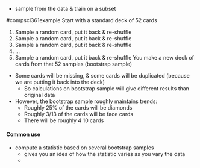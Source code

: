 - sample from the data & train on a subset

#compsci361example Start with a standard deck of 52 cards
1. Sample a random card, put it back & re-shuffle
2. Sample a random card, put it back & re-shuffle
3. Sample a random card, put it back & re-shuffle
4. ...
52. Sample a random card, put it back & re-shuffle
You make a new deck of cards from that 52 samples (bootstrap sample)
- Some cards will be missing, & some cards will be duplicated (because we are putting it back into the deck)
	- So calculations on bootstrap sample will give different results than original data
- However, the bootstrap sample roughly maintains trends:
	- Roughly 25% of the cards will be diamonds
	- Roughly 3/13 of the cards will be face cards
	- There will be roughly 4 10 cards
#### Common use
- compute a statistic based on several bootstrap samples
	- gives you an idea of how the statistic varies as you vary the data
	- 